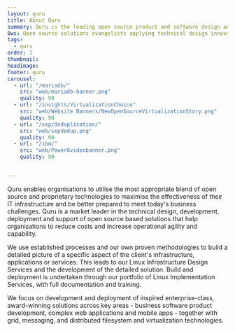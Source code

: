```yaml
---
layout: quru
title: About Quru
summary: Quru is the leading open source product and software design and development team in Europe
8ws: Open source solutions evangelists applying technical design innovation
tags:
  - quru
order: 1
thumbnail:
headimage:
footer: quru
carousel:
  - url: "/mariadb/"
    src: "web/mariadb-banner.png"
    quality: 90
  - url: "/insights/VirtualizationChoice"
    src: "web/Website Banners/NewOpenSourceVirtualizationStory.png"
    quality: 90
  - url: "/sep/deduplication/"
    src: "web/sepdedup.png"
    quality: 90
  - url: "/ibm/"
    src: "web/Power8videobanner.png"
    quality: 90


---
```


Quru enables organisations to utilise the most appropriate blend of open source and proprietary technologies to maximise the effectiveness of their IT infrastructure and be better prepared to meet today's business challenges. Quru is a market leader in the technical design, development, deployment and support of open source based solutions that help organisations to reduce costs and increase operational agility and capability.

We use established processes and our own proven methodologies to build a detailed picture of a specific aspect of the client's infrastructure, applications or services. This leads to our Linux Infrastructure Design Services and the development of the detailed solution. Build and deployment is undertaken through our portfolio of Linux Implementation Services, with full documentation and training.

We focus on development and deployment of inspired enterprise-class, award-winning solutions across key areas - business software product development, complex web applications and mobile apps - together with grid, messaging, and distributed filesystem and virtualization technologies.
